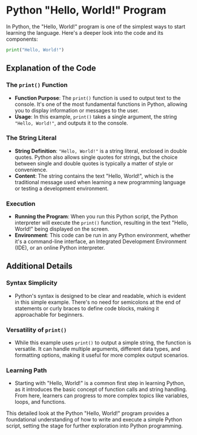 # Python "Hello, World!" Program

In Python, the "Hello, World!" program is one of the simplest ways to start learning the language. Here's a deeper look into the code and its components:

```python
print("Hello, World!")
```

## Explanation of the Code

### The `print()` Function
- **Function Purpose**: The `print()` function is used to output text to the console. It's one of the most fundamental functions in Python, allowing you to display information or messages to the user.
- **Usage**: In this example, `print()` takes a single argument, the string `"Hello, World!"`, and outputs it to the console.

### The String Literal
- **String Definition**: `"Hello, World!"` is a string literal, enclosed in double quotes. Python also allows single quotes for strings, but the choice between single and double quotes is typically a matter of style or convenience.
- **Content**: The string contains the text "Hello, World!", which is the traditional message used when learning a new programming language or testing a development environment.

### Execution
- **Running the Program**: When you run this Python script, the Python interpreter will execute the `print()` function, resulting in the text "Hello, World!" being displayed on the screen.
- **Environment**: This code can be run in any Python environment, whether it's a command-line interface, an Integrated Development Environment (IDE), or an online Python interpreter.

## Additional Details

### Syntax Simplicity
- Python's syntax is designed to be clear and readable, which is evident in this simple example. There's no need for semicolons at the end of statements or curly braces to define code blocks, making it approachable for beginners.

### Versatility of `print()`
- While this example uses `print()` to output a simple string, the function is versatile. It can handle multiple arguments, different data types, and formatting options, making it useful for more complex output scenarios.

### Learning Path
- Starting with "Hello, World!" is a common first step in learning Python, as it introduces the basic concept of function calls and string handling. From here, learners can progress to more complex topics like variables, loops, and functions.

This detailed look at the Python "Hello, World!" program provides a foundational understanding of how to write and execute a simple Python script, setting the stage for further exploration into Python programming.


